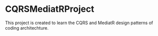# CQRSMediatRProject
This project is created to learn the CQRS and MediatR design patterns of coding architechture.

